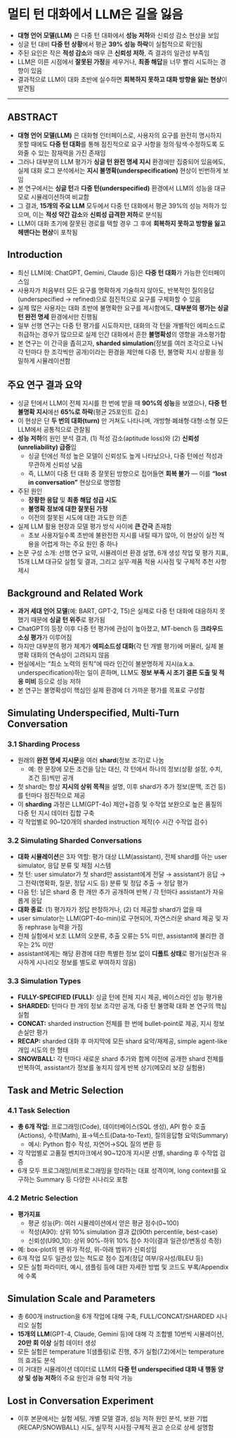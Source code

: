# 멀티 턴 대화에서 LLM은 길을 잃음 


* **대형 언어 모델(LLM)** 은 다중 턴 대화에서 **성능 저하**와 신뢰성 감소 현상을 보임
* 싱글 턴 대비 **다중 턴 상황**에서 평균 **39% 성능 하락**이 실험적으로 확인됨
* 주된 요인은 작은 **적성 감소**와 매우 큰 **신뢰성 저하**, 즉 결과의 일관성 부족임
* LLM은 이른 시점에서 **잘못된 가정**을 세우거나, **최종 해답**을 너무 빨리 시도하는 경향이 있음
* 결과적으로 LLM이 대화 초반에 실수하면 **회복하지 못하고 대화 방향을 잃는 현상**이 발견됨

---

ABSTRACT
--------

* **대형 언어 모델(LLM)** 은 대화형 인터페이스로, 사용자의 요구를 완전히 명시하지 못할 때에도 **다중 턴 대화**를 통해 점진적으로 요구 사항을 정의·탐색·수정하도록 도와줄 수 있는 잠재력을 가진 존재임
* 그러나 대부분의 LLM 평가가 **싱글 턴 완전 명세 지시** 환경에만 집중되어 있음에도, 실제 대화 로그 분석에서는 **지시 불명확(underspecification)** 현상이 빈번하게 보임
* 본 연구에서는 **싱글 턴**과 **다중 턴(underspecified)** 환경에서 LLM의 성능을 대규모로 시뮬레이션하여 비교함
* 그 결과, **15개의 주요 LLM** 모두에서 다중 턴 대화에서 평균 39%의 성능 저하가 있으며, 이는 **적성 약간 감소**와 **신뢰성 급격한 저하**로 분석됨
* LLM이 대화 초기에 잘못된 경로를 택할 경우 그 후에 **회복하지 못하고 방향을 잃고 헤맨다는 현상**이 포착됨

Introduction
------------

* 최신 LLM(예: ChatGPT, Gemini, Claude 등)은 **다중 턴 대화**가 가능한 인터페이스임
* 사용자가 처음부터 모든 요구를 명확하게 기술하지 않아도, 반복적인 질의응답(underspecified → refined)으로 점진적으로 요구를 구체화할 수 있음
* 실제 많은 사용자는 대화 초반에 불명확한 요구를 제시함에도, **대부분의 평가는 싱글 턴 완전 명세** 환경에서만 진행됨
* 일부 선행 연구는 다중 턴 평가를 시도하지만, 대화의 각 턴을 개별적인 에피소드로 취급하는 경우가 많으므로 실제 인간 대화에서 흔한 **불명확성**의 영향을 과소평가함
* 본 연구는 이 간극을 좁히고자, **sharded simulation**(정보를 여러 조각으로 나눠 각 턴마다 한 조각씩만 공개)이라는 환경을 제안해 다중 턴, 불명확 지시 상황을 정밀하게 시뮬레이션함

주요 연구 결과 요약
-----------

* 싱글 턴에서 LLM이 전체 지시를 한 번에 받을 때 **90%의 성능**을 보였으나, **다중 턴 불명확 지시**에선 **65%로 하락**(평균 25포인트 감소)
* 이 현상은 단 **두 번의 대화(turn)** 만 거쳐도 나타나며, 개방형·폐쇄형·대형·소형 모든 LLM에서 공통적으로 관찰됨
* **성능 저하**의 원인 분석 결과, (1) 적성 감소(aptitude loss)와 (2) **신뢰성(unreliability) 급증**임
  + 싱글 턴에선 적성 높은 모델이 신뢰성도 높게 나타났으나, 다중 턴에선 적성과 무관하게 신뢰성 낮음
  + 즉, LLM이 다중 턴 대화 중 잘못된 방향으로 접어들면 **회복 불가** — 이를 **“lost in conversation”** 현상으로 명명함
* 주된 원인
  + **장황한 응답** 및 **최종 해답 성급 시도**
  + **불명확 정보에 대한 잘못된 가정**
  + 이전의 잘못된 시도에 대한 과도한 의존
* 실제 LLM 활용 현장과 모델 평가 방식 사이에 **큰 간극** 존재함
  + 초보 사용자일수록 초반에 불완전한 지시를 내릴 때가 많아, 이 현상이 실전 적용을 어렵게 하는 주요 원인 중 하나
* 논문 구성 소개: 선행 연구 요약, 시뮬레이션 환경 설명, 6개 생성 작업 및 평가 지표, 15개 LLM 대규모 실험 및 결과, 그리고 실무·제품 적용 시사점 및 구체적 추천 사항 제시

Background and Related Work
---------------------------

* **과거 세대 언어 모델**(예: BART, GPT-2, T5)은 실제로 다중 턴 대화에 대응하지 못했기 때문에 **싱글 턴 위주**로 평가됨
* ChatGPT의 등장 이후 다중 턴 평가에 관심이 높아졌고, MT-bench 등 **크라우드 소싱 평가**가 이루어짐
* 하지만 대부분의 평가 체계가 **에피소드성 대화**(각 턴 개별 평가)에 머물러, 실제 불명확 대화의 연속성이 고려되지 않음
* 현실에서는 “최소 노력의 원칙”에 따라 인간이 불분명하게 지시(a.k.a. underspecification)하는 일이 흔하며, LLM도 **정보 부족 시 조기 결론 도출 및 적응 미비** 등으로 성능 저하
* 본 연구는 불명확성이 핵심인 실제 환경에 더 가까운 평가를 목표로 구성함

Simulating Underspecified, Multi-Turn Conversation
--------------------------------------------------

### 3.1 Sharding Process

* 원래의 **완전 명세 지시문**을 여러 **shard**(정보 조각)로 나눔
  + 예: 한 문장에 모든 조건을 담는 대신, 각 턴에서 하나의 정보(상황 설정, 수치, 조건 등)씩만 공개
* 첫 shard는 항상 **지시의 상위 목적**을 설명, 이후 shard가 추가 정보(문맥, 조건 등)를 턴마다 점진적으로 제공
* 이 **sharding** 과정은 LLM(GPT-4o) 제안+검증 및 수작업 보완으로 높은 품질의 다중 턴 지시 데이터 집합 구축
* 각 작업별로 90–120개의 sharded instruction 제작(수 시간 수작업 검수)

### 3.2 Simulating Sharded Conversations

* **대화 시뮬레이션**은 3자 역할: 평가 대상 LLM(assistant), 전체 shard를 아는 user simulator, 응답 분류 및 채점 시스템
* 첫 턴: user simulator가 첫 shard만 assistant에게 전달 → assistant가 응답 → 그 전략(명확화, 질문, 정답 시도 등) 분류 및 정답 추출 → 정답 평가
* 다음 턴: 남은 shard 중 한 개만 추가 공개하며 반복 / 각 턴마다 assistant가 자유롭게 응답
* **대화 종료**: (1) 평가자가 정답 판정하거나, (2) 더 제공할 shard가 없을 때
* user simulator는 LLM(GPT-4o-mini)로 구현되어, 자연스러운 shard 제공 및 자동 rephrase 능력을 가짐
* 전체 실험에서 보조 LLM의 오분류, 추출 오류는 5% 미만, assistant에 불리한 경우는 2% 미만
* assistant에게는 해당 환경에 대한 특별한 정보 없이 **디폴트 상태**로 평가(실전과 유사하게 시나리오 정보를 별도로 부여하지 않음)

### 3.3 Simulation Types

* **FULLY-SPECIFIED (FULL):** 싱글 턴에 전체 지시 제공, 베이스라인 성능 평가용
* **SHARDED:** 턴마다 한 개의 정보 조각만 공개, 다중 턴 불명확 대화 본 연구의 핵심 실험
* **CONCAT:** sharded instruction 전체를 한 번에 bullet-point로 제공, 지시 정보 손실만 평가
* **RECAP:** sharded 대화 후 마지막에 모든 shard 요약/재제공, simple agent-like 개입 시도의 한 형태
* **SNOWBALL:** 각 턴마다 새로운 shard 추가와 함께 이전에 공개한 shard 전체를 반복하여, assistant가 정보를 놓치지 않게 반복 상기(메모리 보강 실험용)

Task and Metric Selection
-------------------------

### 4.1 Task Selection

* **총 6개 작업:** 프로그래밍(Code), 데이터베이스(SQL 생성), API 함수 호출(Actions), 수학(Math), 표→텍스트(Data-to-Text), 질의응답형 요약(Summary)
  + 예시: Python 함수 작성, 자연어→SQL 질의 변환 등
* 각 작업별로 고품질 벤치마크에서 90~120개 지시문 선별, sharding 후 수작업 검증
* 6개 모두 프로그래밍/비프로그래밍을 망라하는 대표 성격이며, long context를 요구하는 Summary 등 다양한 시나리오 포함

### 4.2 Metric Selection

* **평가지표**
  + 평균 성능(P): 여러 시뮬레이션에서 얻은 평균 점수(0~100)
  + 적성(A90): 상위 10% simulation 결과 값(90th percentile, best-case)
  + 신뢰성(U90\_10): 상위 90%-하위 10% 점수 차이(결과 일관성/변동성 측정)
* 예: box-plot의 맨 위가 적성, 위-아래 범위가 신뢰성임
* 6개 작업 모두 일관성 있는 척도로 점수 집계(정답 여부/유사성/BLEU 등)
* 모든 실험 파라미터, 예시, 샘플링 등에 대한 자세한 방법 및 코드도 부록/Appendix에 수록

Simulation Scale and Parameters
-------------------------------

* 총 600개 instruction을 6개 작업에 대해 구축, FULL/CONCAT/SHARDED 시나리오 실험
* **15개의 LLM**(GPT-4, Claude, Gemini 등)에 대해 각 조합별 10번씩 시뮬레이션, **20만 회 이상** 실험 데이터 생성
* 모든 실험은 temperature 1(샘플링)로 진행, 추가 실험(7.2)에서는 temperature의 효과도 분석
* 이 거대한 시뮬레이션 데이터로 LLM의 **다중 턴 underspecified 대화 내 행동 양상 및 성능 저하**의 주요 원인과 유형 파악 가능

Lost in Conversation Experiment
-------------------------------

* 이후 본문에서는 실험 세팅, 개별 모델 결과, 성능 저하 원인 분석, 보완 기법(RECAP/SNOWBALL) 시도, 실무적 시사점·구체적 권고 순으로 상세 설명함
